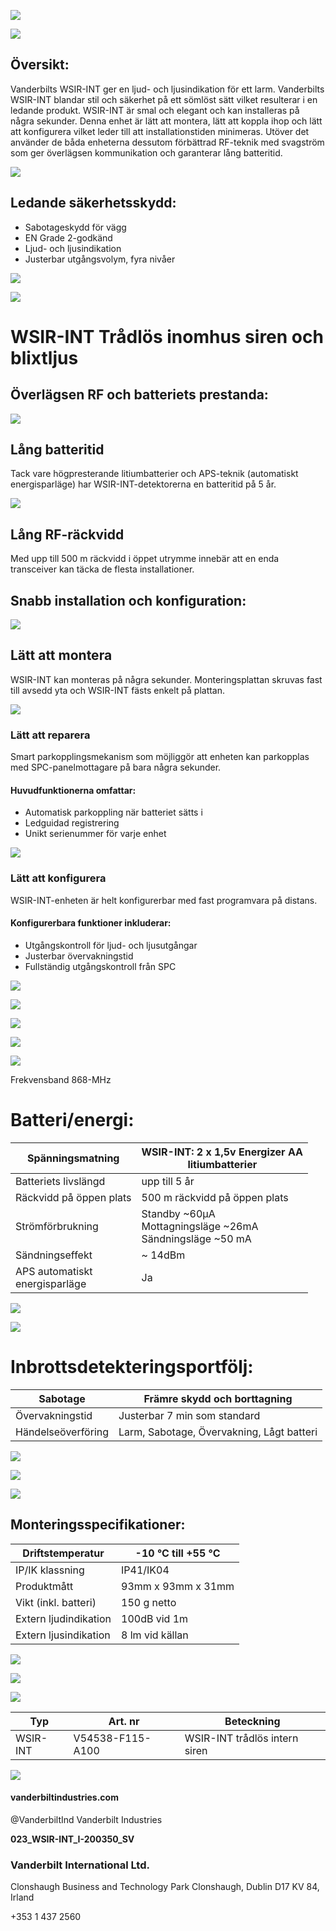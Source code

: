 ![](_page_0_Picture_0.jpeg)

![](_page_0_Picture_1.jpeg)

## **Översikt:**

Vanderbilts WSIR-INT ger en ljud- och ljusindikation för ett larm. Vanderbilts WSIR-INT blandar stil och säkerhet på ett sömlöst sätt vilket resulterar i en ledande produkt. WSIR-INT är smal och elegant och kan installeras på några sekunder. Denna enhet är lätt att montera, lätt att koppla ihop och lätt att konfigurera vilket leder till att installationstiden minimeras. Utöver det använder de båda enheterna dessutom förbättrad RF-teknik med svagström som ger överlägsen kommunikation och garanterar lång batteritid.

![](_page_0_Picture_4.jpeg)

## **Ledande säkerhetsskydd:**

- Sabotageskydd för vägg
- EN Grade 2-godkänd
- Ljud- och ljusindikation
- Justerbar utgångsvolym, fyra nivåer

![](_page_0_Picture_10.jpeg)

![](_page_0_Picture_11.jpeg)

# **WSIR-INT** Trådlös inomhus siren och blixtljus

## **Överlägsen RF och batteriets prestanda:**

![](_page_1_Figure_2.jpeg)

## **Lång batteritid**

Tack vare högpresterande litiumbatterier och APS-teknik (automatiskt energisparläge) har WSIR-INT-detektorerna en batteritid på 5 år.

![](_page_1_Picture_5.jpeg)

## **Lång RF-räckvidd**

Med upp till 500 m räckvidd i öppet utrymme innebär att en enda transceiver kan täcka de flesta installationer.

## **Snabb installation och konfiguration:**

![](_page_1_Figure_9.jpeg)

## **Lätt att montera**

WSIR-INT kan monteras på några sekunder. Monteringsplattan skruvas fast till avsedd yta och WSIR-INT fästs enkelt på plattan.

![](_page_1_Picture_12.jpeg)

### **Lätt att reparera**

Smart parkopplingsmekanism som möjliggör att enheten kan parkopplas med SPC-panelmottagare på bara några sekunder.

#### Huvudfunktionerna omfattar:

- Automatisk parkoppling när batteriet sätts i
- Ledguidad registrering
- Unikt serienummer för varje enhet

![](_page_1_Picture_19.jpeg)

### **Lätt att konfigurera**

WSIR-INT-enheten är helt konfigurerbar med fast programvara på distans.

#### Konfigurerbara funktioner inkluderar:

- Utgångskontroll för ljud- och ljusutgångar
- Justerbar övervakningstid
- Fullständig utgångskontroll från SPC

![](_page_1_Picture_26.jpeg)

![](_page_1_Picture_27.jpeg)

![](_page_1_Picture_28.jpeg)

![](_page_1_Picture_29.jpeg)

![](_page_2_Picture_0.jpeg)

Frekvensband 868-MHz

# **Batteri/energi:**

| Spänningsmatning                  | WSIR-INT: 2 x 1,5v Energizer AA<br>litiumbatterier             |
|-----------------------------------|----------------------------------------------------------------|
| Batteriets livslängd              | upp till 5 år                                                  |
| Räckvidd på öppen plats           | 500 m räckvidd på öppen plats                                  |
| Strömförbrukning                  | Standby ~60μA<br>Mottagningsläge ~26mA<br>Sändningsläge ~50 mA |
| Sändningseffekt                   | ~ 14dBm                                                        |
| APS automatiskt<br>energisparläge | Ja                                                             |

![](_page_2_Picture_6.jpeg)

![](_page_2_Picture_7.jpeg)

# **Inbrottsdetekteringsportfölj:**

| Sabotage           | Främre skydd och borttagning              |
|--------------------|-------------------------------------------|
| Övervakningstid    | Justerbar 7 min som standard              |
| Händelseöverföring | Larm, Sabotage, Övervakning, Lågt batteri |

![](_page_2_Picture_10.jpeg)

![](_page_2_Picture_11.jpeg)

![](_page_3_Picture_0.jpeg)

## **Monteringsspecifikationer:**

| Driftstemperatur      | -10 °C till +55 °C |
|-----------------------|--------------------|
| IP/IK klassning       | IP41/IK04          |
| Produktmått           | 93mm x 93mm x 31mm |
| Vikt (inkl. batteri)  | 150 g netto        |
| Extern ljudindikation | 100dB vid 1m       |
| Extern ljusindikation | 8 lm vid källan    |

![](_page_3_Picture_3.jpeg)

![](_page_3_Picture_4.jpeg)

![](_page_3_Picture_5.jpeg)

| Typ      | Art. nr          | Beteckning                    |
|----------|------------------|-------------------------------|
| WSIR-INT | V54538-F115-A100 | WSIR-INT trådlös intern siren |

![](_page_3_Picture_7.jpeg)

#### **vanderbiltindustries.com**

@VanderbiltInd Vanderbilt Industries

**023_WSIR-INT_I-200350_SV**

### **Vanderbilt International Ltd.**

Clonshaugh Business and Technology Park Clonshaugh, Dublin D17 KV 84, Irland

+353 1 437 2560